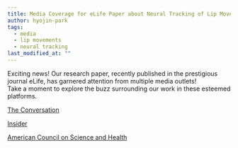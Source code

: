 ```yaml
---
title: Media Coverage for eLife Paper about Neural Tracking of Lip Movements
author: hyojin-park
tags:
  - media
  - lip movements
  - neural tracking
last_modified_at: ""
---
```

Exciting news! Our research paper, recently published in the prestigious journal eLife, has garnered attention from multiple media outlets! <br>
Take a moment to explore the buzz surrounding our work in these esteemed platforms.

[The Conversation](https://theconversation.com/in-loud-rooms-our-brains-hear-in-a-different-way-new-findings-58970)

[Insider](https://www.businessinsider.com/our-brains-hear-things-in-a-completely-different-way-when-were-in-a-loud-room-2016-5?r=US&IR=T)

[American Council on Science and Health](https://www.acsh.org/news/2016/05/08/in-loud-rooms-our-brains-hear-differently)
